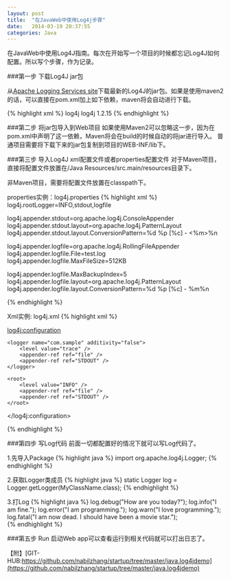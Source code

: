 ```yaml
---
layout: post
title:  "在JavaWeb中使用Log4j步骤"
date:   2014-03-19 20:37:55
categories: Java
---
```


在JavaWeb中使用Log4J指南。每次在开始写一个项目的时候都忘记Log4J如何配置。所以写个步骤，作为记录。

###第一步 下载Log4J jar包

从[Apache Logging Services site](http://logging.apache.org/log4j/ "Apache Logging Services site")下载最新的Log4J的jar包。如果是使用maven2的话，可以直接在pom.xml加上如下依赖，maven将会自动进行下载。

{% highlight xml %}
<dependency>
    <groupId>log4j</groupId>
    <artifactId>log4j</artifactId> 
    <version>1.2.15</version> 
</dependency>
{% endhighlight %}

###第二步 将jar包导入到Web项目
如果使用Maven2可以忽略这一步，因为在pom.xml中声明了这一依赖，Maven将会在build的时候自动的将jar进行导入。
普通项目需要将下载下来的jar包复制到项目的WEB-INF/lib下。

###第三步 导入Log4J xml配置文件或者properties配置文件
对于Maven项目，直接将配置文件放置在<project>/Java Resources/src.main/resources目录下。

非Maven项目，需要将配置文件放置在classpath下。

properties实例：log4j.properties
{% highlight xml %}
log4j.rootLogger=INFO,stdout,logfile

log4j.appender.stdout=org.apache.log4j.ConsoleAppender 
log4j.appender.stdout.layout=org.apache.log4j.PatternLayout 
log4j.appender.stdout.layout.ConversionPattern=%d %p [%c] - <%m>%n

log4j.appender.logfile=org.apache.log4j.RollingFileAppender 
log4j.appender.logfile.File=test.log
log4j.appender.logfile.MaxFileSize=512KB

log4j.appender.logfile.MaxBackupIndex=5 
log4j.appender.logfile.layout=org.apache.log4j.PatternLayout 
log4j.appender.logfile.layout.ConversionPattern=%d %p [%c] - %m%n

{% endhighlight %}

Xml实例: log4j.xml
{% highlight xml %}
<?xml version="1.0" encoding="UTF-8"?>
<!DOCTYPE log4j:configuration SYSTEM "log4j.dtd" >
<log4j:configuration>
    <appender name="STDOUT" class="org.apache.log4j.ConsoleAppender">
        <layout class="org.apache.log4j.PatternLayout">
            <param name="ConversionPattern" value="%-5p [%c] %m %n" />
        </layout>
    </appender>
    <appender name="file" class="org.apache.log4j.RollingFileAppender">
        <param name="File" value="./test.log" />
        <param name="Append" value="true" />
        <param name="MaxFileSize" value="512KB" />
        <param name="MaxBackupIndex" value="5" />
        <layout class="org.apache.log4j.PatternLayout">
            <param name="ConversionPattern" value="[%d{ISO8601}] %-5p %m%n" />
        </layout>
    </appender>

    <logger name="com.sample" additivity="false">
        <level value="trace" />
        <appender-ref ref="file" />
        <appender-ref ref="STDOUT" />
    </logger>

    <root>
        <level value="INFO" />
        <appender-ref ref="file" />
        <appender-ref ref="STDOUT" />
    </root>

</log4j:configuration>

{% endhighlight %}

###第四步 写Log代码
前面一切都配置好的情况下就可以写Log代码了。

1.先导入Package
{% highlight java %}
import org.apache.log4j.Logger;
{% endhighlight %}

2.获取Logger类成员
{% highlight java %}
static Logger log = Logger.getLogger(MyClassName.class);
{% endhighlight %}

3.打Log
{% highlight java %}
log.debug("How are you today?");
log.info("I am fine.");
log.error("I am programming.");
log.warn("I love programming.");
log.fatal("I am now dead. I should have been a movie star.");    
{% endhighlight %}

###第五步 Run
启动Web app可以查看运行到相关代码就可以打出日志了。

【附】[GIT-HUB:https://github.com/nabilzhang/startup/tree/master/java.log4jdemo](https://github.com/nabilzhang/startup/tree/master/java.log4jdemo)